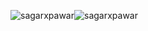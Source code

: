 <p><img align="center" src="https://github-readme-stats.vercel.app/api?username=sagarxpawar&theme=dracula&show_icons=true&hide_border=true&hide_title=true&" alt="sagarxpawar" /><img align="center" src="https://github-readme-stats.vercel.app/api/top-langs/?username=sagarxpawar&layout=compact&theme=dracula&show_icons=true&hide_border=true&card_width=355px" alt="sagarxpawar" /></p>
